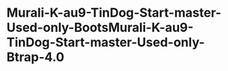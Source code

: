 # Murali-K-au9-TinDog-Start-master-Used-only-BootsMurali-K-au9-TinDog-Start-master-Used-only-Btrap-4.0